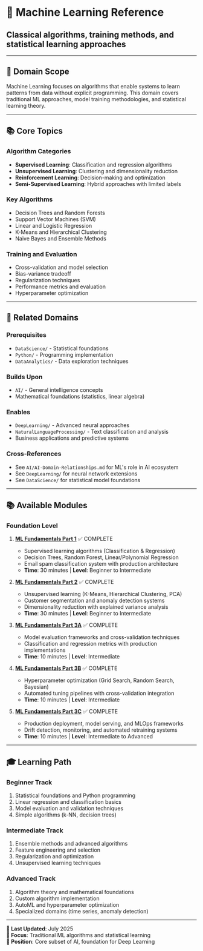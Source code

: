 # 🤖 Machine Learning Reference

## Classical algorithms, training methods, and statistical learning approaches

---

## 🎯 Domain Scope

Machine Learning focuses on algorithms that enable systems to learn patterns from data without explicit programming. This domain covers traditional ML approaches, model training methodologies, and statistical learning theory.

---

## 📚 Core Topics

### **Algorithm Categories**

- **Supervised Learning**: Classification and regression algorithms
- **Unsupervised Learning**: Clustering and dimensionality reduction
- **Reinforcement Learning**: Decision-making and optimization
- **Semi-Supervised Learning**: Hybrid approaches with limited labels

### **Key Algorithms**

- Decision Trees and Random Forests
- Support Vector Machines (SVM)
- Linear and Logistic Regression
- K-Means and Hierarchical Clustering
- Naive Bayes and Ensemble Methods

### **Training and Evaluation**

- Cross-validation and model selection
- Bias-variance tradeoff
- Regularization techniques
- Performance metrics and evaluation
- Hyperparameter optimization

---

## 🔗 Related Domains

### **Prerequisites**

- `DataScience/` - Statistical foundations
- `Python/` - Programming implementation
- `DataAnalytics/` - Data exploration techniques

### **Builds Upon**

- `AI/` - General intelligence concepts
- Mathematical foundations (statistics, linear algebra)

### **Enables**

- `DeepLearning/` - Advanced neural approaches
- `NaturalLanguageProcessing/` - Text classification and analysis
- Business applications and predictive systems

### **Cross-References**

- See `AI/AI-Domain-Relationships.md` for ML's role in AI ecosystem
- See `DeepLearning/` for neural network extensions
- See `DataScience/` for statistical model foundations

---

## 📚 Available Modules

### **Foundation Level**

1. **[ML Fundamentals Part 1](./01_ML-Fundamentals-Part1.md)** ✅ COMPLETE
   - Supervised learning algorithms (Classification & Regression)
   - Decision Trees, Random Forest, Linear/Polynomial Regression
   - Email spam classification system with production architecture
   - **Time**: 30 minutes | **Level**: Beginner to Intermediate

2. **[ML Fundamentals Part 2](./02_ML-Fundamentals-Part2.md)** ✅ COMPLETE
   - Unsupervised learning (K-Means, Hierarchical Clustering, PCA)
   - Customer segmentation and anomaly detection systems
   - Dimensionality reduction with explained variance analysis
   - **Time**: 30 minutes | **Level**: Beginner to Intermediate

3. **[ML Fundamentals Part 3A](./03_ML-Fundamentals-Part3A.md)** ✅ COMPLETE
   - Model evaluation frameworks and cross-validation techniques
   - Classification and regression metrics with production implementations
   - **Time**: 10 minutes | **Level**: Intermediate

4. **[ML Fundamentals Part 3B](./03_ML-Fundamentals-Part3B.md)** ✅ COMPLETE
   - Hyperparameter optimization (Grid Search, Random Search, Bayesian)
   - Automated tuning pipelines with cross-validation integration
   - **Time**: 10 minutes | **Level**: Intermediate

5. **[ML Fundamentals Part 3C](./03_ML-Fundamentals-Part3C.md)** ✅ COMPLETE
   - Production deployment, model serving, and MLOps frameworks
   - Drift detection, monitoring, and automated retraining systems
   - **Time**: 10 minutes | **Level**: Intermediate to Advanced

---

## 🎓 Learning Path

### **Beginner Track**

1. Statistical foundations and Python programming
2. Linear regression and classification basics
3. Model evaluation and validation techniques
4. Simple algorithms (k-NN, decision trees)

### **Intermediate Track**

1. Ensemble methods and advanced algorithms
2. Feature engineering and selection
3. Regularization and optimization
4. Unsupervised learning techniques

### **Advanced Track**

1. Algorithm theory and mathematical foundations
2. Custom algorithm implementation
3. AutoML and hyperparameter optimization
4. Specialized domains (time series, anomaly detection)

---

**📅 Last Updated**: July 2025  
**🎯 Focus**: Traditional ML algorithms and statistical learning  
**📍 Position**: Core subset of AI, foundation for Deep Learning
